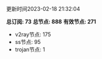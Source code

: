 更新时间2023-02-18 21:32:04

**总订阅: 73**
**总节点: 888**
**有效节点: 271**
- v2ray节点: 175
- ss节点: 95
- trojan节点: 1
